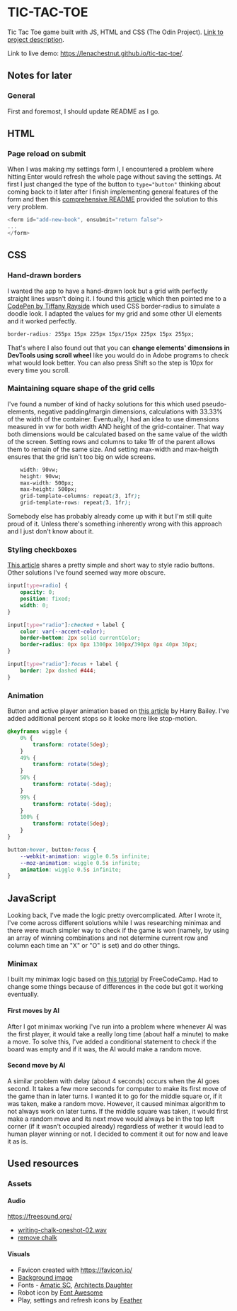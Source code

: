 # TIC-TAC-TOE
Tic Tac Toe game built with JS, HTML and CSS (The Odin Project).
[Link to project description](https://www.theodinproject.com/lessons/tic-tac-toe-javascript).

Link to live demo: https://lenachestnut.github.io/tic-tac-toe/.

## Notes for later

### General
First and foremost, I should update README as I go.

## HTML
### Page reload on submit
When I was making my settings form I, I encountered a problem where hitting Enter would refresh the whole page without saving the settings. At first I just changed the type of the button to `type="button"` thinking about coming back to it later after I finish implementing general features of the form and then this [comprehensive README](https://github.com/Saranoya/odin/blob/master/javascript/library/public/README.md) provided the solution to this very problem.
```javascript
<form id="add-new-book", onsubmit="return false">
...
</form>
```

## CSS
### Hand-drawn borders
I wanted the app to have a hand-drawn look but a grid with perfectly straight lines wasn't doing it. I found this [article](https://codemyui.com/hand-drawn-border-buttons-css/) which then pointed me to a [CodePen by Tiffany Rayside](https://codepen.io/tmrDevelops/pen/VeRvKX) which used CSS border-radius to simulate a doodle look. I adapted the values for my grid and some other UI elements and it worked perfectly.

```css
border-radius: 255px 15px 225px 15px/15px 225px 15px 255px;
```
That's where I also found out that you can **change elements' dimensions in DevTools using scroll wheel** like you would do in Adobe programs to check what would look better. You can also press Shift so the step is 10px for every time you scroll.

### Maintaining square shape of the grid cells
I've found a number of kind of hacky solutions for this which used pseudo-elements, negative padding/margin dimensions, calculations with 33.33% of the width of the container. Eventually, I had an idea to use dimensions measured in vw for both width AND height of the grid-container. That way both dimensions would be calculated based on the same value of the width of the screen. Setting rows and columns to take 1fr of the parent allows them to remain of the same size. And setting max-width and max-heigth ensures that the grid isn't too big on wide screens.
```css
    width: 90vw;
    height: 90vw;
    max-width: 500px;
    max-height: 500px;
    grid-template-columns: repeat(3, 1fr);
    grid-template-rows: repeat(3, 1fr);
```
Somebody else has probably already come up with it but I'm still quite proud of it. Unless there's something inherently wrong with this approach and I just don't know about it.

### Styling checkboxes
[This article](https://markheath.net/post/customize-radio-button-css) shares a pretty simple and short way to style radio buttons. Other solutions I've found seemed way more obscure.
```css
input[type=radio] {
    opacity: 0;
    position: fixed;
    width: 0;
}

input[type="radio"]:checked + label {
    color: var(--accent-color);
    border-bottom: 2px solid currentColor;
    border-radius: 0px 0px 1300px 100px/390px 0px 40px 30px;
}

input[type="radio"]:focus + label {
    border: 2px dashed #444;
}
```
### Animation
Button and active player animation based on [this article](https://harrybailey.com/2011/09/css3-element-wiggle-with-keyframes/) by Harry Bailey. I've added additional percent stops so it looke more like stop-motion.
```css
@keyframes wiggle {
	0% {
        transform: rotate(5deg);
    }
    49% {
        transform: rotate(5deg);
    }
	50% {
        transform: rotate(-5deg);
    }
    99% {
        transform: rotate(-5deg);
    }
	100% {
        transform: rotate(5deg);
    }
}

button:hover, button:focus {
	--webkit-animation: wiggle 0.5s infinite;
	--moz-animation: wiggle 0.5s infinite;
	animation: wiggle 0.5s infinite;
}
```
## JavaScript
Looking back, I've made the logic pretty overcomplicated. After I wrote it, I've come across different solutions while I was researching minimax and there were much simpler way to check if the game is won (namely, by using an array of winning combinations and not determine current row and column each time an "X" or "O" is set) and do other things.

### Minimax
I built my minimax logic based on [this tutorial](https://www.youtube.com/watch?v=P2TcQ3h0ipQ) by FreeCodeCamp. Had to change some things because of differences in the code but got it working eventually.

#### First moves by AI
After I got minimax working I've run into a problem where whenever AI was the first player, it would take a really long time (about half a minute) to make a move. To solve this, I've added a conditional statement to check if the board was empty and if it was, the AI would make a random move.

#### Second move by AI
A similar problem with delay (about 4 seconds) occurs when the AI goes second. It takes a few more seconds for computer to make its first move of the game than in later turns. I wanted it to go for the middle square or, if it was taken, make a random move. However, it caused minimax algorithm to not always work on later turns. If the middle square was taken, it would first make a random move and its next move would always be in the top left corner (if it wasn't occupied already) regardless of wether it would lead to human player winning or not. I decided to comment it out for now and leave it as is.

## Used resources
### Assets
#### Audio
https://freesound.org/
* [writing-chalk-oneshot-02.wav](https://freesound.org/people/newagesoup/sounds/377837/)
* [remove chalk](https://freesound.org/people/JuanFG/sounds/471749/)
#### Visuals
* Favicon created with https://favicon.io/
* [Background image](https://raw.github.com/mmoustafa/Chalkboard/master/img/bg.png)
* Fonts - [Amatic SC](https://fonts.google.com/specimen/Amatic+SC?query=ama), [Architects Daughter](https://fonts.google.com/specimen/Architects+Daughter)
* Robot icon by [Font Awesome](https://fontawesome.com/)
* Play, settings and refresh icons by [Feather](https://feathericons.com/)

